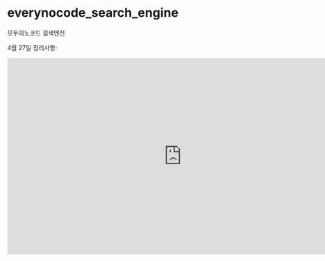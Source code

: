 # everynocode_search_engine
모두의노코드 검색엔진

4월 27일 정리사항:
<iframe style="border: 1px solid rgba(0, 0, 0, 0.1);" width="800" height="450" src="https://www.figma.com/embed?embed_host=share&url=https%3A%2F%2Fwww.figma.com%2Ffile%2Fj0LTHO16epMX4jWug51ZOV%2FBubbleProject%3Ftype%3Dwhiteboard%26node-id%3D0%253A1%26t%3DR6j3FnNL0cLVklB5-1" allowfullscreen></iframe>
